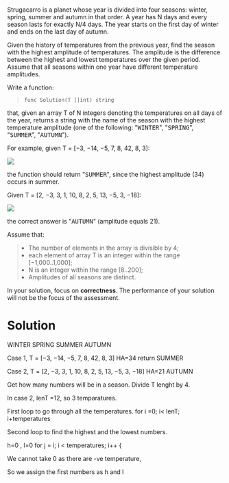 # 


<div class="brinza-task-description">
<p>Strugacarro is a planet whose year is divided into four seasons: winter, spring, summer and autumn in that order. A year has N days and every season lasts for exactly N/4 days. The year starts on the first day of winter and ends on the last day of autumn.</p>
<p>Given the history of temperatures from the previous year, find the season with the highest amplitude of temperatures. The amplitude is the difference between the highest and lowest temperatures over the given period. Assume that all seasons within one year have different temperature amplitudes.</p>
<p>Write a function:</p>

<blockquote><p style="font-family: monospace; font-size: 9pt; display: block; white-space: pre-wrap"><tt>func Solution(T []int) string</tt></p></blockquote>
<p>that, given an array T of N integers denoting the temperatures on all days of the year, returns a string with the name of the season with the highest temperature amplitude (one of the following: "<tt style="white-space:pre-wrap">WINTER</tt>", "<tt style="white-space:pre-wrap">SPRING</tt>", "<tt style="white-space:pre-wrap">SUMMER</tt>", "<tt style="white-space:pre-wrap">AUTUMN</tt>").</p>

<p>For example, given T = [−3, −14, −5, 7, 8, 42, 8, 3]:</p>
<p><img class="inline-description-image" src="https://codility-frontend-prod.s3.amazonaws.com/media/task_static/four_seasons/static/images/auto/91f740984ca835253b8616ac6e646f98.png"></p>
<p>the function should return "<tt style="white-space:pre-wrap">SUMMER</tt>", since the highest amplitude (34) occurs in summer.</p>
<p>Given T = [2, −3, 3, 1, 10, 8, 2, 5, 13, −5, 3, −18]:</p>
<p><img class="inline-description-image" src="https://codility-frontend-prod.s3.amazonaws.com/media/task_static/four_seasons/static/images/auto/c529a8402c9a97065c7217296d3dd69a.png"></p>
<p>the correct answer is "<tt style="white-space:pre-wrap">AUTUMN</tt>" (amplitude equals 21).</p>
<p>Assume that:</p>
<blockquote><ul style="margin: 10px;padding: 0px;"><li>The number of elements in the array is divisible by 4;</li>
<li>each element of array T is an integer within the range [<span class="number">−1,000</span>..<span class="number">1,000</span>];</li>
<li>N is an integer within the range [<span class="number">8</span>..<span class="number">200</span>];</li>
<li>Amplitudes of all seasons are distinct.</li>
</ul>
</blockquote><p>In your solution, focus on <b><b>correctness</b></b>. The performance of your solution will not be the focus of the assessment.</p>
</div>


# Solution
WINTER
SPRING
SUMMER
AUTUMN

Case 1, T = [−3, −14, −5, 7, 8, 42, 8, 3] HA=34 return  SUMMER 

Case 2, T = [2, −3, 3, 1, 10, 8, 2, 5, 13, −5, 3, −18] HA=21 AUTUMN


Get how many numbers will be in a season.
Divide T lenght by 4.

In case 2, lenT =12, so 3 temparatures.

First loop to go through all the temperatures.
for i =0; i< lenT; i+temperatures

Second loop to find the highest and the lowest numbers.

h=0 , l=0
for j = i; i < temperatures; i++ {

We cannot take 0 as there are -ve temperature,

So we assign the first numbers as h and l

 







